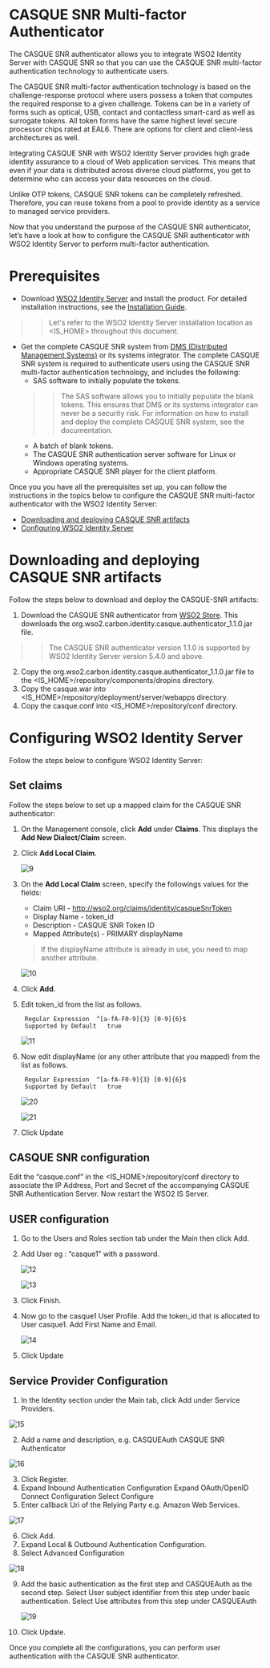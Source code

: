 # CASQUE SNR Multi-factor Authenticator

The CASQUE SNR authenticator allows you to integrate WSO2 Identity Server with CASQUE SNR so that you can use the CASQUE SNR multi-factor authentication technology to authenticate users.

The CASQUE SNR multi-factor authentication technology is based on the challenge-response protocol where users possess a token that computes the required response to a given challenge. Tokens can be in a variety of forms such as optical, USB, contact and contactless smart-card as well as surrogate tokens. All token forms have the same highest level secure processor chips rated at EAL6. There are options for client and client-less architectures as well.

Integrating CASQUE SNR with WSO2 Identity Server provides high grade identity assurance to a cloud of Web application services. This means that even if your data is distributed across diverse cloud platforms, you get to determine who can access your data resources on the cloud. 

Unlike OTP tokens, CASQUE SNR tokens can be completely refreshed. Therefore, you can reuse tokens from a pool to provide identity as a service to managed service providers. 

Now that you understand the purpose of the CASQUE SNR authenticator, let’s have a look at how to configure the CASQUE SNR authenticator with WSO2 Identity Server to perform multi-factor authentication.


# Prerequisites

* Download [WSO2 Identity Server](https://wso2.com/identity-and-access-management) and install the product. For detailed installation instructions, see the [Installation Guide](https://docs.wso2.com/display/IS540/Installation+Guide).
>> Let's refer to the WSO2 Identity Server installation location as <IS_HOME> throughout this document.
* Get the complete CASQUE SNR system from [DMS (Distributed Management Systems)](http://www.casque.co.uk/) or its systems integrator. The complete CASQUE SNR system is required to authenticate users using the CASQUE SNR multi-factor authentication technology, and includes the following:
  * SAS software to initially populate the tokens.
  >> The SAS software allows you to initially populate the blank tokens. This ensures that DMS or its systems integrator can never be a security risk. For information on how to install and deploy the complete CASQUE SNR system, see the documentation.
  * A batch of blank tokens.
  * The CASQUE SNR authentication server software for Linux or Windows operating systems.
  * Appropriate CASQUE SNR player for the client platform.

Once you you have all the prerequisites set up, you can follow the instructions in the topics below to configure the CASQUE SNR multi-factor authenticator with the WSO2 Identity Server:

* [Downloading and deploying CASQUE SNR artifacts](#downloading-and-deploying-casque-snr-artifacts)
* [Configuring WSO2 Identity Server](#configuring-wso2-identity-server)

# Downloading and deploying CASQUE SNR artifacts

Follow the steps below to download and deploy the CASQUE-SNR artifacts:

1. Download the CASQUE SNR authenticator from [WSO2 Store](https://store.wso2.com/). This downloads the org.wso2.carbon.identity.casque.authenticator_1.1.0.jar file.
>> The CASQUE SNR authenticator version 1.1.0 is supported by WSO2 Identity Server version 5.4.0 and above.
2. Copy the org.wso2.carbon.identity.casque.authenticator_1.1.0.jar file to the <IS_HOME>/repository/components/dropins directory.
3. Copy the casque.war into <IS_HOME>/repository/deployment/server/webapps directory.
4. Copy the casque.conf into <IS_HOME>/repository/conf directory.


# Configuring WSO2 Identity Server

Follow the steps below to configure WSO2 Identity Server:

## Set claims

Follow the steps below to set up a mapped claim for the CASQUE SNR authenticator:

1. On the Management console, click **Add** under **Claims**. This displays the **Add New Dialect/Claim** screen.
2. Click **Add Local Claim**.

    ![9](images/9.png "9")

3. On the **Add Local Claim** screen, specify the followings values for the fields:

    * Claim URI	 -	http://wso2.org/claims/identity/casqueSnrToken
    * Display Name - token_id
    * Description	-	CASQUE SNR Token ID
    * Mapped Attribute(s)	- PRIMARY   displayName 
    > If the displayName attribute is already in use, you need to map another attribute.

    ![10](images/10.png "10")

4. Click **Add**.
5. Edit token_id from the list as follows.

        Regular Expression	^[a-fA-F0-9]{3} [0-9]{6}$
        Supported by Default   true

     ![11](images/11.png "11")   

6. Now edit displayName (or any other attribute that you mapped) from the list as follows.
    
        Regular Expression	^[a-fA-F0-9]{3} [0-9]{6}$
        Supported by Default   true

    ![20](images/20.png "20") 

     ![21](images/21.png "21") 
     
7. Click Update

## CASQUE SNR configuration

Edit the “casque.conf” in the <IS_HOME>/repository/conf directory to associate the IP Address, Port and Secret of the accompanying CASQUE SNR Authentication Server. 
Now restart the WSO2 IS Server.

## USER configuration 

1. Go to the Users and Roles section tab under the Main then click Add.
2. Add User eg : “casque1” with a password.

    ![12](images/12.png "12")

    ![13](images/13.png "13")

3. Click Finish.
4. Now go to the casque1 User Profile.
    Add the token_id that is allocated to User casque1.
    Add First Name and Email.

    ![14](images/1.png "14")

5. Click Update	

## Service Provider Configuration 

1. In the Identity section under the Main tab, click Add under Service Providers.

![15](images/15.png "15")

2. Add a name and description, e.g.
        CASQUEAuth
        CASQUE SNR Authenticator

![16](images/16.png "16")        

3. Click Register.
4. Expand Inbound Authentication Configuration
   Expand OAuth/OpenID Connect Configuration
   Select Configure
5. Enter callback Uri of the Relying Party e.g. Amazon  Web Services.

![17](images/17.png "17")

6. Click Add.
7. Expand Local & Outbound Authentication Configuration.
8. Select Advanced Configuration

![18](images/18.png "18")

9. Add the basic authentication as the first step and CASQUEAuth as the second step.
   Select User subject identifier from this step under basic authentication.
   Select Use attributes from this step under CASQUEAuth

   ![19](images/19.png "19")

10. Click Update. 

Once you complete all the configurations, you can perform user authentication with the CASQUE SNR authenticator.
